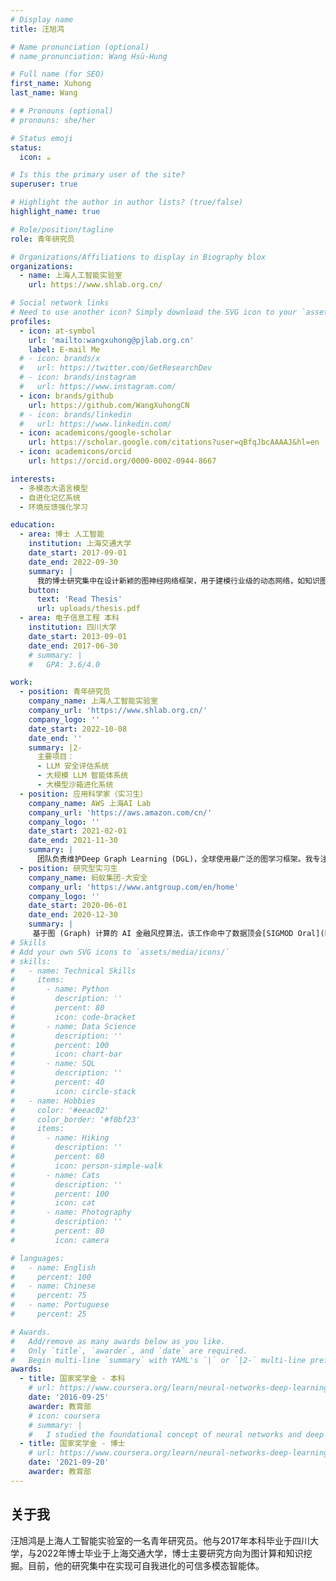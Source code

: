 ```yaml
---
# Display name
title: 汪旭鸿

# Name pronunciation (optional)
# name_pronunciation: Wang Hsü-Hung 

# Full name (for SEO)
first_name: Xuhong
last_name: Wang

# # Pronouns (optional)
# pronouns: she/her

# Status emoji
status:
  icon: ☕️

# Is this the primary user of the site?
superuser: true

# Highlight the author in author lists? (true/false)
highlight_name: true

# Role/position/tagline
role: 青年研究员

# Organizations/Affiliations to display in Biography blox
organizations:
  - name: 上海人工智能实验室
    url: https://www.shlab.org.cn/

# Social network links
# Need to use another icon? Simply download the SVG icon to your `assets/media/icons/` folder.
profiles:
  - icon: at-symbol
    url: 'mailto:wangxuhong@pjlab.org.cn'
    label: E-mail Me
  # - icon: brands/x
  #   url: https://twitter.com/GetResearchDev
  # - icon: brands/instagram
  #   url: https://www.instagram.com/
  - icon: brands/github
    url: https://github.com/WangXuhongCN
  # - icon: brands/linkedin
  #   url: https://www.linkedin.com/
  - icon: academicons/google-scholar
    url: https://scholar.google.com/citations?user=qBfqJbcAAAAJ&hl=en
  - icon: academicons/orcid
    url: https://orcid.org/0000-0002-0944-8667

interests:
  - 多模态大语言模型
  - 自进化记忆系统
  - 环境反馈强化学习

education:
  - area: 博士 人工智能
    institution: 上海交通大学
    date_start: 2017-09-01
    date_end: 2022-09-30
    summary: |
      我的博士研究集中在设计新颖的图神经网络框架，用于建模行业级的动态网络，如知识图谱、社交网络和金融网络。论文题目为*基于图深度学习的异常检测及动态关系建模*。
    button:
      text: 'Read Thesis'
      url: uploads/thesis.pdf
  - area: 电子信息工程 本科
    institution: 四川大学
    date_start: 2013-09-01
    date_end: 2017-06-30
    # summary: |
    #   GPA: 3.6/4.0

work:
  - position: 青年研究员
    company_name: 上海人工智能实验室
    company_url: 'https://www.shlab.org.cn/'
    company_logo: ''
    date_start: 2022-10-08
    date_end: ''
    summary: |2-
      主要项目：
      - LLM 安全评估系统
      - 大规模 LLM 智能体系统
      - 大模型沙箱进化系统
  - position: 应用科学家（实习生）
    company_name: AWS 上海AI Lab
    company_url: 'https://aws.amazon.com/cn/'
    company_logo: ''
    date_start: 2021-02-01
    date_end: 2021-11-30
    summary: |
      团队负责维护Deep Graph Learning (DGL)，全球使用最广泛的图学习框架。我专注于改进动态图神经网络算法的模型。
  - position: 研究型实习生
    company_name: 蚂蚁集团-大安全
    company_url: 'https://www.antgroup.com/en/home'
    company_logo: ''
    date_start: 2020-06-01
    date_end: 2020-12-30
    summary: |
     基于图 (Graph) 计算的 AI 金融风控算法，该工作命中了数据顶会[SIGMOD Oral](https://dl.acm.org/doi/abs/10.1145/3448016.3457564)。
# Skills
# Add your own SVG icons to `assets/media/icons/`
# skills:
#   - name: Technical Skills
#     items:
#       - name: Python
#         description: ''
#         percent: 80
#         icon: code-bracket
#       - name: Data Science
#         description: ''
#         percent: 100
#         icon: chart-bar
#       - name: SQL
#         description: ''
#         percent: 40
#         icon: circle-stack
#   - name: Hobbies
#     color: '#eeac02'
#     color_border: '#f0bf23'
#     items:
#       - name: Hiking
#         description: ''
#         percent: 60
#         icon: person-simple-walk
#       - name: Cats
#         description: ''
#         percent: 100
#         icon: cat
#       - name: Photography
#         description: ''
#         percent: 80
#         icon: camera

# languages:
#   - name: English
#     percent: 100
#   - name: Chinese
#     percent: 75
#   - name: Portuguese
#     percent: 25

# Awards.
#   Add/remove as many awards below as you like.
#   Only `title`, `awarder`, and `date` are required.
#   Begin multi-line `summary` with YAML's `|` or `|2-` multi-line prefix and indent 2 spaces below.
awards:
  - title: 国家奖学金 - 本科
    # url: https://www.coursera.org/learn/neural-networks-deep-learning
    date: '2016-09-25'
    awarder: 教育部
    # icon: coursera
    # summary: |
    #   I studied the foundational concept of neural networks and deep learning. By the end, I was familiar with the significant technological trends driving the rise of deep learning; build, train, and apply fully connected deep neural networks; implement efficient (vectorized) neural networks; identify key parameters in a neural network’s architecture; and apply deep learning to your own applications.
  - title: 国家奖学金 - 博士
    # url: https://www.coursera.org/learn/neural-networks-deep-learning
    date: '2021-09-20'
    awarder: 教育部
---
```


## 关于我

汪旭鸿是上海人工智能实验室的一名青年研究员。他与2017年本科毕业于四川大学，与2022年博士毕业于上海交通大学，博士主要研究方向为图计算和知识挖掘。目前，他的研究集中在实现可自我进化的可信多模态智能体。
